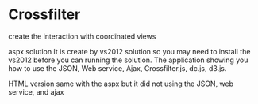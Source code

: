 Crossfilter
===========

create the interaction with coordinated views

aspx solution
It is create by vs2012 solution so you may need to install the vs2012 before you can running the solution. The application showing you how to use the JSON, Web service, Ajax, Crossfilter.js, dc.js, d3.js.

HTML version
same with the aspx but it did not using the JSON, web service, and ajax
